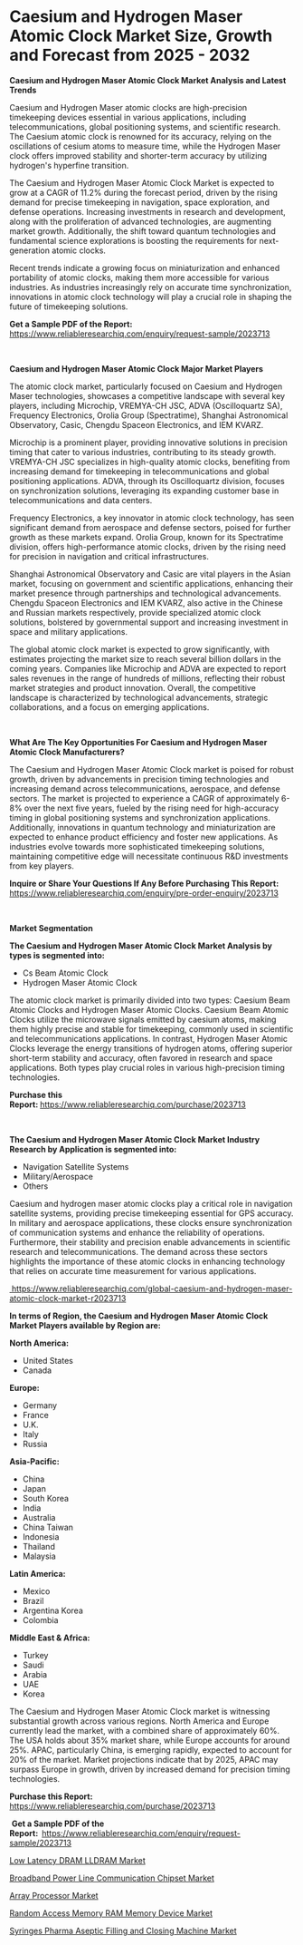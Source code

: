 <p><h1>Caesium and Hydrogen Maser Atomic Clock Market Size, Growth and Forecast from 2025 - 2032</h1></p><p><strong>Caesium and Hydrogen Maser Atomic Clock Market Analysis and Latest Trends</strong></p>
<p><p>Caesium and Hydrogen Maser atomic clocks are high-precision timekeeping devices essential in various applications, including telecommunications, global positioning systems, and scientific research. The Caesium atomic clock is renowned for its accuracy, relying on the oscillations of cesium atoms to measure time, while the Hydrogen Maser clock offers improved stability and shorter-term accuracy by utilizing hydrogen's hyperfine transition.</p><p>The Caesium and Hydrogen Maser Atomic Clock Market is expected to grow at a CAGR of 11.2% during the forecast period, driven by the rising demand for precise timekeeping in navigation, space exploration, and defense operations. Increasing investments in research and development, along with the proliferation of advanced technologies, are augmenting market growth. Additionally, the shift toward quantum technologies and fundamental science explorations is boosting the requirements for next-generation atomic clocks.</p><p>Recent trends indicate a growing focus on miniaturization and enhanced portability of atomic clocks, making them more accessible for various industries. As industries increasingly rely on accurate time synchronization, innovations in atomic clock technology will play a crucial role in shaping the future of timekeeping solutions.</p></p>
<p><strong>Get a Sample PDF of the Report:&nbsp;</strong> <a href="https://www.reliableresearchiq.com/enquiry/request-sample/2023713?utm_campaign=1906&utm_medium=2&utm_source=Github&utm_content=ia&utm_term=29032025&utm_id=caesium-and-hydrogen-maser-atomic-clock">https://www.reliableresearchiq.com/enquiry/request-sample/2023713</a></p>
<p>&nbsp;</p>
<p><strong>Caesium and Hydrogen Maser Atomic Clock Major Market Players</strong></p>
<p><p>The atomic clock market, particularly focused on Caesium and Hydrogen Maser technologies, showcases a competitive landscape with several key players, including Microchip, VREMYA-CH JSC, ADVA (Oscilloquartz SA), Frequency Electronics, Orolia Group (Spectratime), Shanghai Astronomical Observatory, Casic, Chengdu Spaceon Electronics, and IEM KVARZ.</p><p>Microchip is a prominent player, providing innovative solutions in precision timing that cater to various industries, contributing to its steady growth. VREMYA-CH JSC specializes in high-quality atomic clocks, benefiting from increasing demand for timekeeping in telecommunications and global positioning applications. ADVA, through its Oscilloquartz division, focuses on synchronization solutions, leveraging its expanding customer base in telecommunications and data centers.</p><p>Frequency Electronics, a key innovator in atomic clock technology, has seen significant demand from aerospace and defense sectors, poised for further growth as these markets expand. Orolia Group, known for its Spectratime division, offers high-performance atomic clocks, driven by the rising need for precision in navigation and critical infrastructures. </p><p>Shanghai Astronomical Observatory and Casic are vital players in the Asian market, focusing on government and scientific applications, enhancing their market presence through partnerships and technological advancements. Chengdu Spaceon Electronics and IEM KVARZ, also active in the Chinese and Russian markets respectively, provide specialized atomic clock solutions, bolstered by governmental support and increasing investment in space and military applications.</p><p>The global atomic clock market is expected to grow significantly, with estimates projecting the market size to reach several billion dollars in the coming years. Companies like Microchip and ADVA are expected to report sales revenues in the range of hundreds of millions, reflecting their robust market strategies and product innovation. Overall, the competitive landscape is characterized by technological advancements, strategic collaborations, and a focus on emerging applications.</p></p>
<p>&nbsp;</p>
<p><strong>What Are The Key Opportunities For Caesium and Hydrogen Maser Atomic Clock Manufacturers?</strong></p>
<p><p>The Caesium and Hydrogen Maser Atomic Clock market is poised for robust growth, driven by advancements in precision timing technologies and increasing demand across telecommunications, aerospace, and defense sectors. The market is projected to experience a CAGR of approximately 6-8% over the next five years, fueled by the rising need for high-accuracy timing in global positioning systems and synchronization applications. Additionally, innovations in quantum technology and miniaturization are expected to enhance product efficiency and foster new applications. As industries evolve towards more sophisticated timekeeping solutions, maintaining competitive edge will necessitate continuous R&D investments from key players.</p></p>
<p><strong>Inquire or Share Your Questions If Any Before Purchasing This Report:</strong> <a href="https://www.reliableresearchiq.com/enquiry/pre-order-enquiry/2023713?utm_campaign=1906&utm_medium=2&utm_source=Github&utm_content=ia&utm_term=29032025&utm_id=caesium-and-hydrogen-maser-atomic-clock">https://www.reliableresearchiq.com/enquiry/pre-order-enquiry/2023713</a></p>
<p>&nbsp;</p>
<p><strong>Market Segmentation</strong></p>
<p><strong>The Caesium and Hydrogen Maser Atomic Clock Market Analysis by types is segmented into:</strong></p>
<p><ul><li>Cs Beam Atomic Clock</li><li>Hydrogen Maser Atomic Clock</li></ul></p>
<p><p>The atomic clock market is primarily divided into two types: Caesium Beam Atomic Clocks and Hydrogen Maser Atomic Clocks. Caesium Beam Atomic Clocks utilize the microwave signals emitted by caesium atoms, making them highly precise and stable for timekeeping, commonly used in scientific and telecommunications applications. In contrast, Hydrogen Maser Atomic Clocks leverage the energy transitions of hydrogen atoms, offering superior short-term stability and accuracy, often favored in research and space applications. Both types play crucial roles in various high-precision timing technologies.</p></p>
<p><strong>Purchase this Report:&nbsp;</strong><a href="https://www.reliableresearchiq.com/purchase/2023713?utm_campaign=1906&utm_medium=2&utm_source=Github&utm_content=ia&utm_term=29032025&utm_id=caesium-and-hydrogen-maser-atomic-clock">https://www.reliableresearchiq.com/purchase/2023713</a></p>
<p>&nbsp;</p>
<p><strong>The Caesium and Hydrogen Maser Atomic Clock Market Industry Research by Application is segmented into:</strong></p>
<p><ul><li>Navigation Satellite Systems</li><li>Military/Aerospace</li><li>Others</li></ul></p>
<p><p>Caesium and hydrogen maser atomic clocks play a critical role in navigation satellite systems, providing precise timekeeping essential for GPS accuracy. In military and aerospace applications, these clocks ensure synchronization of communication systems and enhance the reliability of operations. Furthermore, their stability and precision enable advancements in scientific research and telecommunications. The demand across these sectors highlights the importance of these atomic clocks in enhancing technology that relies on accurate time measurement for various applications.</p></p>
<p><a href="https://www.reliableresearchiq.com/global-caesium-and-hydrogen-maser-atomic-clock-market-r2023713?utm_campaign=1906&utm_medium=2&utm_source=Github&utm_content=ia&utm_term=29032025&utm_id=caesium-and-hydrogen-maser-atomic-clock">&nbsp;https://www.reliableresearchiq.com/global-caesium-and-hydrogen-maser-atomic-clock-market-r2023713</a></p>
<p><strong>In terms of Region, the Caesium and Hydrogen Maser Atomic Clock Market Players available by Region are:</strong></p>
<p>
    <p> <strong> North America: </strong>
        <ul>
            <li>United States</li>
            <li>Canada</li>
        </ul>
        </p> 
    <p> <strong> Europe: </strong>
        <ul>
            <li>Germany</li>
            <li>France</li>
            <li>U.K.</li>
            <li>Italy</li>
            <li>Russia</li>
        </ul>
        </p> 
    <p> <strong> Asia-Pacific: </strong>
        <ul>
            <li>China</li>
            <li>Japan</li>
            <li>South Korea</li>
            <li>India</li>
            <li>Australia</li>
            <li>China Taiwan</li>
            <li>Indonesia</li>
            <li>Thailand</li>
            <li>Malaysia</li>
        </ul>
        </p> 
    <p> <strong> Latin America: </strong>
        <ul>
            <li>Mexico</li>
            <li>Brazil</li>
            <li>Argentina Korea</li>
            <li>Colombia</li>
        </ul>
        </p> 
    <p> <strong> Middle East & Africa: </strong>
        <ul>
            <li>Turkey</li>
            <li>Saudi</li>
            <li>Arabia</li>
            <li>UAE</li>
            <li>Korea</li>
        </ul>
    </p>
    </p>
<p><p>The Caesium and Hydrogen Maser Atomic Clock market is witnessing substantial growth across various regions. North America and Europe currently lead the market, with a combined share of approximately 60%. The USA holds about 35% market share, while Europe accounts for around 25%. APAC, particularly China, is emerging rapidly, expected to account for 20% of the market. Market projections indicate that by 2025, APAC may surpass Europe in growth, driven by increased demand for precision timing technologies.</p></p>
<p><strong>Purchase this Report: </strong><a href="https://www.reliableresearchiq.com/purchase/2023713?utm_campaign=1906&utm_medium=2&utm_source=Github&utm_content=ia&utm_term=29032025&utm_id=caesium-and-hydrogen-maser-atomic-clock">https://www.reliableresearchiq.com/purchase/2023713</a></p>
<p>&nbsp;<strong>Get a Sample PDF of the Report:&nbsp;&nbsp;</strong><a href="https://www.reliableresearchiq.com/enquiry/request-sample/2023713?utm_campaign=1906&utm_medium=2&utm_source=Github&utm_content=ia&utm_term=29032025&utm_id=caesium-and-hydrogen-maser-atomic-clock">https://www.reliableresearchiq.com/enquiry/request-sample/2023713</a></p>
<p><strong></strong></p>
<p><p><a href="https://github.com/mafuzakirju/Market-Research-Report-List-1/blob/main/low-latency-dram-lldram-market.md?utm_campaign=1906&utm_medium=2&utm_source=Github&utm_content=ia&utm_term=29032025&utm_id=caesium-and-hydrogen-maser-atomic-clock">Low Latency DRAM LLDRAM Market</a></p><p><a href="https://github.com/akramisabtu/Market-Research-Report-List-1/blob/main/broadband-power-line-communication-chipset-market.md?utm_campaign=1906&utm_medium=2&utm_source=Github&utm_content=ia&utm_term=29032025&utm_id=caesium-and-hydrogen-maser-atomic-clock">Broadband Power Line Communication Chipset Market</a></p><p><a href="https://github.com/omduthkevork/Market-Research-Report-List-1/blob/main/array-processor-market.md?utm_campaign=1906&utm_medium=2&utm_source=Github&utm_content=ia&utm_term=29032025&utm_id=caesium-and-hydrogen-maser-atomic-clock">Array Processor Market</a></p><p><a href="https://github.com/cherrivacius/Market-Research-Report-List-1/blob/main/random-access-memory-ram-memory-device-market.md?utm_campaign=1906&utm_medium=2&utm_source=Github&utm_content=ia&utm_term=29032025&utm_id=caesium-and-hydrogen-maser-atomic-clock">Random Access Memory RAM Memory Device Market</a></p><p><a href="https://github.com/Mayankdeswa/Market-Research-Report-List-1/blob/main/syringes-pharma-aseptic-filling-and-closing-machine-market.md?utm_campaign=1906&utm_medium=2&utm_source=Github&utm_content=ia&utm_term=29032025&utm_id=caesium-and-hydrogen-maser-atomic-clock">Syringes Pharma Aseptic Filling and Closing Machine Market</a></p></p>